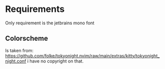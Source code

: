 # Requirements
Only requirement is the jetbrains mono font

## Colorscheme
Is taken from: https://github.com/folke/tokyonight.nvim/raw/main/extras/kitty/tokyonight_night.conf 
i have no copyright on that.
